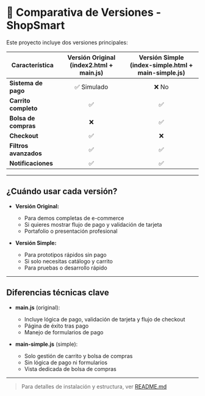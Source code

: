 # 📄 Comparativa de Versiones - ShopSmart

Este proyecto incluye dos versiones principales:

| Característica         | Versión Original (index2.html + main.js) | Versión Simple (index-simple.html + main-simple.js) |
|------------------------|:----------------------------------------:|:---------------------------------------------------:|
| **Sistema de pago**    |      ✅ Simulado                         |      ❌ No                                            |
| **Carrito completo**   |      ✅                                   |      ✅                                               |
| **Bolsa de compras**   |      ❌                                   |      ✅                                               |
| **Checkout**           |      ✅                                   |      ❌                                               |
| **Filtros avanzados**  |      ✅                                   |      ✅                                               |
| **Notificaciones**     |      ✅                                   |      ✅                                               |

---

## ¿Cuándo usar cada versión?

- **Versión Original:**
  - Para demos completas de e-commerce
  - Si quieres mostrar flujo de pago y validación de tarjeta
  - Portafolio o presentación profesional

- **Versión Simple:**
  - Para prototipos rápidos sin pago
  - Si solo necesitas catálogo y carrito
  - Para pruebas o desarrollo rápido

---

## Diferencias técnicas clave

- **main.js** (original):
  - Incluye lógica de pago, validación de tarjeta y flujo de checkout
  - Página de éxito tras pago
  - Manejo de formularios de pago

- **main-simple.js** (simple):
  - Solo gestión de carrito y bolsa de compras
  - Sin lógica de pago ni formularios
  - Vista dedicada de bolsa de compras

---

> Para detalles de instalación y estructura, ver [README.md](./README.md) 
